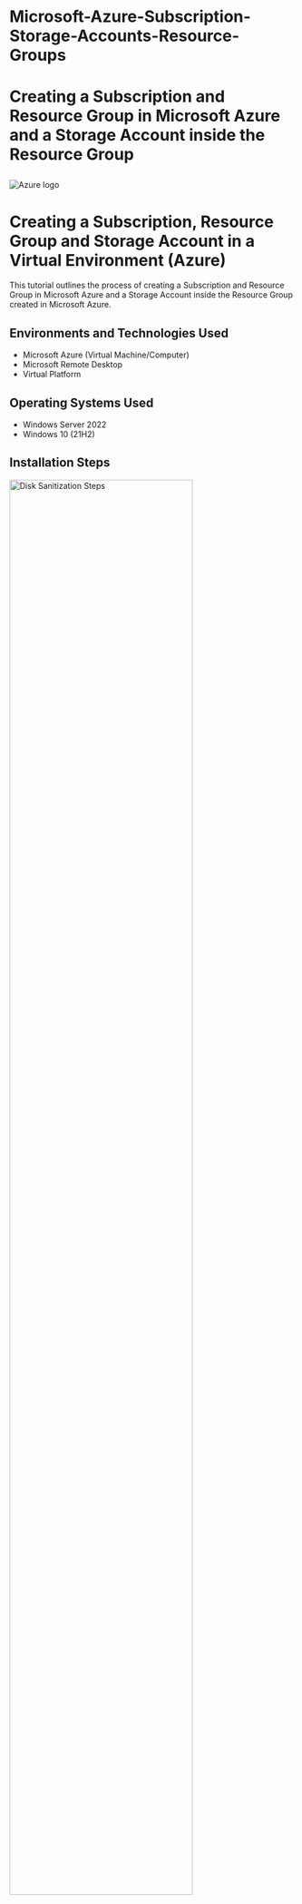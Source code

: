 # Microsoft-Azure-Subscription-Storage-Accounts-Resource-Groups
# Creating a Subscription and Resource Group in Microsoft Azure and a Storage Account inside the Resource Group <p align="center">

<img src="https://download.logo.wine/logo/Microsoft_Azure/Microsoft_Azure-Logo.wine.png" alt="Azure logo"/>
</p>

<h1>Creating a Subscription, Resource Group and Storage Account in a Virtual Environment (Azure)</h1>
This tutorial outlines the process of creating a Subscription and Resource Group in Microsoft Azure and a Storage Account inside the Resource Group created in Microsoft Azure.<br />


<h2>Environments and Technologies Used</h2>

- Microsoft Azure (Virtual Machine/Computer)
- Microsoft Remote Desktop
- Virtual Platform


<h2>Operating Systems Used </h2>

- Windows Server 2022
- Windows 10 (21H2)


<h2>Installation Steps</h2>

<p>
<img src="https://i.imgur.com/GWoQSKB.png" height="80%" width="80%" alt="Disk Sanitization Steps"/>
</p>
<p>
Created a resource group from the first Azure subscription.
</p>
<br />

<p>
<img src="https://i.imgur.com/lmjnIAu.png" height="80%" width="80%" alt="Disk Sanitization Steps"/>
</p>
<p>
No tags were created for the resource group.
</p>
<br />

<p>
<img src="https://i.imgur.com/RvDjXHp.png" height="80%" width="80%" alt="Disk Sanitization Steps"/>
</p>
<p>
Review that everything is in check before creating the resource group.
</p>
<br />

<p>
<img src="https://i.imgur.com/eykQRdR.png" height="80%" width="80%" alt="Disk Sanitization Steps"/>
</p>
<p>
Resource group is now created within first Azure subscription.
</p>
<br />

<p>
<img src="https://i.imgur.com/dMEWHdN.png" height="80%" width="80%" alt="Disk Sanitization Steps"/>
</p>
<p>
Begin creating Storage Account within first resource group created.
</p>
<br />

<p>
<img src="https://i.imgur.com/JozNVTG.png" height="80%" width="80%" alt="Disk Sanitization Steps"/>
</p>
<p>
Review that everything is in check before creating Storage Account.
</p>
<br />

<p>
<img src="https://i.imgur.com/D6abXT0.png" height="80%" width="80%" alt="Disk Sanitization Steps"/>
</p>
<p>
Deployment is complete.
</p>
<br />

<p>
<img src="https://i.imgur.com/F7vip3y.png" height="80%" width="80%" alt="Disk Sanitization Steps"/>
</p>
<p>
Storage Account is created within first Resource Group.
</p>
